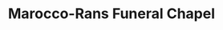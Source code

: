 ---
title: "Marocco-Rans Funeral Chapel"
url: /logansport/marocco-rans-funeral-chapel/
shop: Bestattungen
---